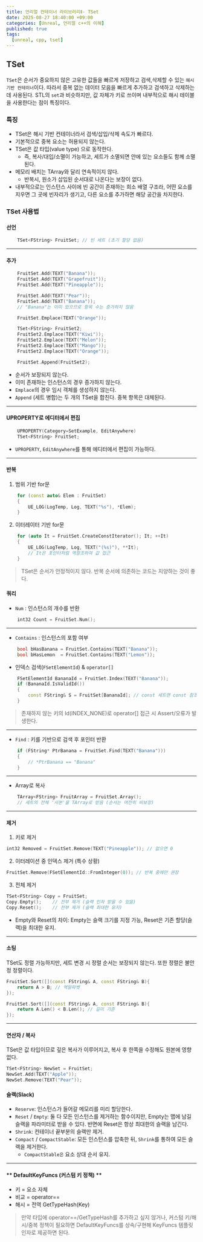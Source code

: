 ```yaml
---
title: 언리얼 컨테이너 라이브러리Ⅱ- TSet
date: 2025-08-27 18:40:00 +09:00
categories: [Unreal, 언리얼 c++의 이해]
published: true
tags:
  [unreal, cpp, tset]
---
```


## TSet
`TSet`은 순서가 중요하지 않은 고유한 값들을 빠르게 저장하고 검색,삭제할 수 있는 `해시 기반 컨테이너`이다. 따라서 중복 없는 데이터 모음을 빠르게 추가하고 검색하고 삭제하는 데 사용된다.
STL의 `set`과 비슷하지만, 값 자체가 키로 쓰이며 내부적으로 해시 테이블을 사용한다는 점이 특징이다.

### 특징
- TSet은 해시 기반 컨테이너라서 검색/삽입/삭제 속도가 빠르다.
- 기본적으로 중복 요소는 허용되지 않는다.
- TSet은 값 타입(value type) 으로 동작한다.
    - 즉, 복사/대입/소멸이 가능하고, 세트가 소멸되면 안에 있는 요소들도 함께 소멸된다.
- 메모리 배치는 TArray와 달리 연속적이지 않다.
    - 반복시, 원소가 삽입된 순서대로 나온다는 보장이 없다.
- 내부적으로는 인스턴스 사이에 빈 공간이 존재하는 희소 배열 구조라, 어떤 요소를 지우면 그 곳에 빈자리가 생기고, 다른 요소를 추가하면 해당 공간을 차지한다.


### TSet 사용법

#### **선언**

```cpp
    TSet<FString> FruitSet; // 빈 세트 (초기 할당 없음)
```
---

#### **추가**

```cpp
    FruitSet.Add(TEXT("Banana"));
    FruitSet.Add(TEXT("Grapefruit"));
    FruitSet.Add(TEXT("Pineapple"));

    FruitSet.Add(TEXT("Pear"));
    FruitSet.Add(TEXT("Banana"));
    // "Banana"는 이미 있으므로 항목 수는 증가하지 않음

    FruitSet.Emplace(TEXT("Orange"));

    TSet<FString> FruitSet2;
    FruitSet2.Emplace(TEXT("Kiwi"));
    FruitSet2.Emplace(TEXT("Melon"));
    FruitSet2.Emplace(TEXT("Mango"));
    FruitSet2.Emplace(TEXT("Orange"));

    FruitSet.Append(FruitSet2);

```
- 순서가 보장되지 않는다.
- 이미 존재하는 인스턴스의 경우 증가하지 않는다.
- `Emplace`의 경우 임시 객체를 생성하지 않는다.
- `Append` (세트 병합)는 두 개의 TSet을 합친다. 중복 항목은 대체된다.

---

#### **UPROPERTY로 에디터에서 편집**
```cpp
    UPROPERTY(Category=SetExample, EditAnywhere)
    TSet<FString> FruitSet;
```
- `UPROPERTY`, `EditAnywhere`를 통해 에디터에서 편집이 가능하다.

---

#### **반복**

1. 범위 기반 for문

```cpp
    for (const auto& Elem : FruitSet)
    {
        UE_LOG(LogTemp, Log, TEXT("%s"), *Elem);
    }
```

2. 이터레이터 기반 for문
```cpp
    for (auto It = FruitSet.CreateConstIterator(); It; ++It)
    {
        UE_LOG(LogTemp, Log, TEXT("(%s)"), **It); 
        // It은 포인터처럼 역참조하여 값 접근
    }
```
> TSet은 순서가 안정적이지 않다. 반복 순서에 의존하는 코드는 지양하는 것이 좋다.

#### **쿼리**

- `Num` : 인스턴스의 개수를 반환

```cpp
    int32 Count = FruitSet.Num();
```

---

- `Contains` : 인스턴스의 포함 여부
```cpp
    bool bHasBanana = FruitSet.Contains(TEXT("Banana"));
    bool bHasLemon  = FruitSet.Contains(TEXT("Lemon"));
```

- 인덱스 검색(`FSetElementId`) & `operator[]`

```cpp
    FSetElementId BananaId = FruitSet.Index(TEXT("Banana"));
    if (BananaId.IsValidId())
    {
        const FString& S = FruitSet[BananaId]; // const 세트면 const 참조 반환
    }
```

> 존재하지 않는 키의 Id(INDEX_NONE)로 operator[] 접근 시 Assert/오류가 발생한다.
---

- `Find` : 키를 기반으로 검색 후 포인터 반환
```cpp
    if (FString* PtrBanana = FruitSet.Find(TEXT("Banana")))
    {
        // *PtrBanana == "Banana"
    }
```

---
- Array로 복사
```cpp
    TArray<FString> FruitArray = FruitSet.Array();
    // 세트의 전체 '사본'을 TArray로 받음 (순서는 여전히 비보장)
```
---

#### **제거**

1. 키로 제거
```cpp
int32 Removed = FruitSet.Remove(TEXT("Pineapple")); // 없으면 0
```

2. 이터레이션 중 인덱스 제거 (특수 상황)
```cpp
FruitSet.Remove(FSetElementId::FromInteger(0)); // 반복 중에만 권장
```

3. 전체 제거
```cpp
TSet<FString> Copy = FruitSet;
Copy.Empty();    // 전부 제거 (슬랙 인자 받을 수 있음)
Copy.Reset();    // 전부 제거 (슬랙 최대한 유지)
```
- Empty와 Reset의 차이: Empty는 슬랙 크기를 지정 가능, Reset은 기존 할당(슬랙)을 최대한 유지.

---
#### **소팅**
TSet도 정렬 가능하지만, 세트 변경 시 정렬 순서는 보장되지 않는다. 또한 정렬은 불안정 정렬이다.

```cpp
FruitSet.Sort([](const FString& A, const FString& B){
    return A > B; // 역알파벳
});

FruitSet.Sort([](const FString& A, const FString& B){
    return A.Len() < B.Len(); // 길이 기준
});
```

---

#### **연산자 / 복사**
TSet은 값 타입이므로 깊은 복사가 이루어지고, 복사 후 한쪽을 수정해도 원본에 영향 없다.

```cpp
TSet<FString> NewSet = FruitSet;
NewSet.Add(TEXT("Apple"));
NewSet.Remove(TEXT("Pear"));
```


#### **슬랙(Slack)**

- `Reserve`: 인스턴스가 들어갈 메모리를 미리 할당한다.
- `Reset` / `Empty`: 둘 다 모든 인스턴스를 제거하는 함수이지만, Empty는 맵에 남길 슬랙을 파라미터로 받을 수 있다. 반면에 Reset은 항상 최대한의 슬랙을 남긴다.
- `Shrink`: 컨테이너 끝부분의 슬랙만 제거.
- `Compact` / `CompactStable`: 모든 인스턴스를 압축한 뒤, `Shrink`를 통하여 모든 슬랙을 제거한다.
    - `CompactStable은` 요소 상대 순서 유지.

---

#### ** DefaultKeyFuncs (커스텀 키 정책) **

- 키 = 요소 자체
- 비교 = operator==
- 해시 = 전역 GetTypeHash(Key)

> 만약 타입에 operator==/GetTypeHash를 추가하고 싶지 않거나, 커스텀 키/해시/중복 정책이 필요하면 DefaultKeyFuncs<ElementType>를 상속/구현해 KeyFuncs 템플릿 인자로 제공하면 된다.